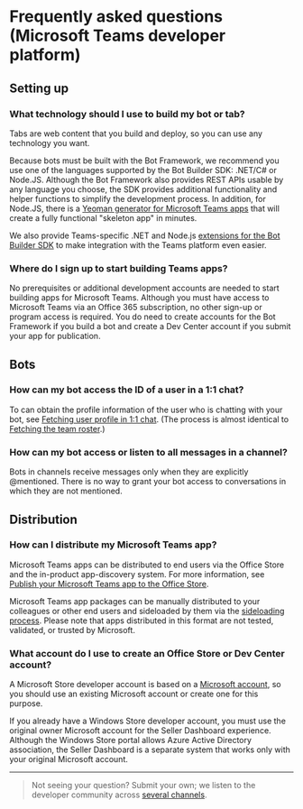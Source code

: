 # Frequently asked questions (Microsoft Teams developer platform)

## Setting up

### What technology should I use to build my bot or tab?

Tabs are web content that you build and deploy, so you can use any technology you want.  

Because bots must be built with the Bot Framework, we recommend you use one of the languages supported by the Bot Builder SDK: .NET/C# or Node.JS. Although the Bot Framework also provides REST APIs usable by any language you choose, the SDK provides additional functionality and helper functions to simplify the development process. In addition, for Node.JS, there is a [Yeoman generator for Microsoft Teams apps](https://www.npmjs.com/package/generator-teams) that will create a fully functional "skeleton app" in minutes. 

We also provide Teams-specific .NET and Node.js [extensions for the Bot Builder SDK](code.md#microsoft-teams-extensions-for-the-bot-builder-sdk) to make integration with the Teams platform even easier.

### Where do I sign up to start building Teams apps?

No prerequisites or additional development accounts are needed to start building apps for Microsoft Teams. Although you must have access to Microsoft Teams via an Office 365 subscription, no other sign-up or program access is required. You do need to create accounts for the Bot Framework if you build a bot and create a Dev Center account if you submit your app for publication.

## Bots

### How can my bot access the ID of a user in a 1:1 chat?

To can obtain the profile information of the user who is chatting with your bot, see [Fetching user profile in 1:1 chat](https://msdn.microsoft.com/en-us/microsoft-teams/botapis#fetching-user-profile-in-11-chat). (The process is almost identical to [Fetching the team roster](https://msdn.microsoft.com/en-us/microsoft-teams/botapis#fetching-the-team-roster).)

### How can my bot access or listen to all messages in a channel?

Bots in channels receive messages only when they are explicitly @mentioned. There is no way to grant your bot access to conversations in which they are not mentioned.

## Distribution

### How can I distribute my Microsoft Teams app?

Microsoft Teams apps can be distributed to end users via the Office Store and the in-product app-discovery system. For more information, see [Publish your Microsoft Teams app to the Office Store](submission.md).

Microsoft Teams app packages can be manually distributed to your colleagues or other end users and sideloaded by them via the [sideloading process](sideload.md). Please note that apps distributed in this format are not tested, validated, or trusted by Microsoft.

### What account do I use to create an Office Store or Dev Center account?

A Microsoft Store developer account is based on a [Microsoft account](https://account.microsoft.com/account), so you should use an existing Microsoft account or create one for this purpose.

If you already have a Windows Store developer account, you must use the original owner Microsoft account for the Seller Dashboard experience. Although the Windows Store portal allows Azure Active Directory association, the Seller Dashboard is a separate system that works only with your original Microsoft account.

---

>Not seeing your question?  Submit your own; we listen to the developer community across [several channels](feedback.md).
